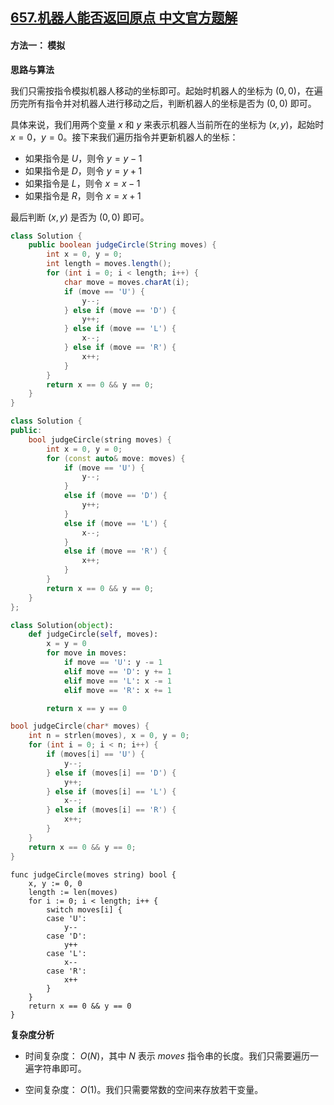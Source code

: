 ## [657.机器人能否返回原点 中文官方题解](https://leetcode.cn/problems/robot-return-to-origin/solutions/100000/ji-qi-ren-neng-fou-fan-hui-yuan-dian-by-leetcode-s)

#### 方法一： 模拟

**思路与算法**

我们只需按指令模拟机器人移动的坐标即可。起始时机器人的坐标为 $(0,0)$，在遍历完所有指令并对机器人进行移动之后，判断机器人的坐标是否为 $(0,0)$ 即可。

具体来说，我们用两个变量 $x$ 和 $y$ 来表示机器人当前所在的坐标为 $(x,y)$，起始时 $x=0$，$y=0$。接下来我们遍历指令并更新机器人的坐标：

- 如果指令是 $U$，则令 $y=y-1$
- 如果指令是 $D$，则令 $y=y+1$
- 如果指令是 $L$，则令 $x=x-1$
- 如果指令是 $R$，则令 $x=x+1$

最后判断 $(x,y)$ 是否为 $(0,0)$ 即可。

```Java [sol1-Java]
class Solution {
    public boolean judgeCircle(String moves) {
        int x = 0, y = 0;
        int length = moves.length();
        for (int i = 0; i < length; i++) {
            char move = moves.charAt(i);
            if (move == 'U') {
                y--;
            } else if (move == 'D') {
                y++;
            } else if (move == 'L') {
                x--;
            } else if (move == 'R') {
                x++;
            }
        }
        return x == 0 && y == 0;
    }
}
```

```C++ [sol1-C++]
class Solution {
public:
    bool judgeCircle(string moves) {
        int x = 0, y = 0;
        for (const auto& move: moves) {
            if (move == 'U') {
                y--;
            }
            else if (move == 'D') {
                y++;
            }
            else if (move == 'L') {
                x--;
            }
            else if (move == 'R') {
                x++;
            }
        }
        return x == 0 && y == 0;
    }
};
```

```Python [sol1-Python]
class Solution(object):
    def judgeCircle(self, moves):
        x = y = 0
        for move in moves:
            if move == 'U': y -= 1
            elif move == 'D': y += 1
            elif move == 'L': x -= 1
            elif move == 'R': x += 1

        return x == y == 0
```

```C [sol1-C]
bool judgeCircle(char* moves) {
    int n = strlen(moves), x = 0, y = 0;
    for (int i = 0; i < n; i++) {
        if (moves[i] == 'U') {
            y--;
        } else if (moves[i] == 'D') {
            y++;
        } else if (moves[i] == 'L') {
            x--;
        } else if (moves[i] == 'R') {
            x++;
        }
    }
    return x == 0 && y == 0;
}
```

```golang [sol1-Golang]
func judgeCircle(moves string) bool {
    x, y := 0, 0
    length := len(moves)
    for i := 0; i < length; i++ {
        switch moves[i] {
        case 'U':
            y--
        case 'D':
            y++
        case 'L':
            x--
        case 'R':
            x++
        }
    }
    return x == 0 && y == 0
}
```

**复杂度分析**

* 时间复杂度： $O(N)$，其中 $N$ 表示 $\textit{moves}$ 指令串的长度。我们只需要遍历一遍字符串即可。

* 空间复杂度： $O(1)$。我们只需要常数的空间来存放若干变量。
